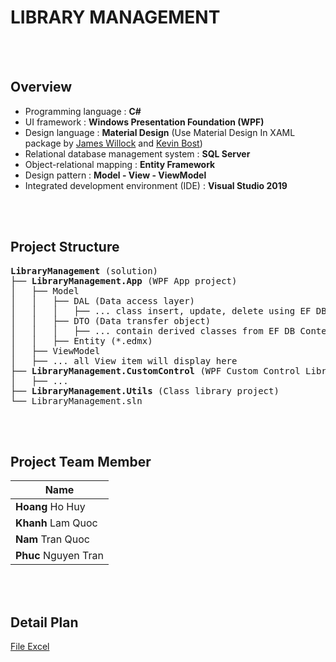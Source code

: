 # LIBRARY MANAGEMENT

<br>
<br>

## Overview                
- Programming language : **C#**
- UI framework : **Windows Presentation Foundation (WPF)**
- Design language : **Material Design** (Use Material Design In XAML package by [James Willock][ButchersBoy] and [Kevin Bost][Keboo])
- Relational database management system : **SQL Server**
- Object-relational mapping : **Entity Framework**
- Design pattern : **Model - View - ViewModel**
- Integrated development environment (IDE) : **Visual Studio 2019**

<br>
<br>

## Project Structure
<pre>
<b>LibraryManagement</b> (solution)
├── <b>LibraryManagement.App</b> (WPF App project)
│   ├── Model
│   │   ├── DAL (Data access layer)
│   │   │   ├── ... class insert, update, delete using EF DB Context
│   │   ├── DTO (Data transfer object)
│   │   │   ├── ... contain derived classes from EF DB Context
│   │   ├── Entity (*.edmx)
│   ├── ViewModel
│   ├── ... all View item will display here
├── <b>LibraryManagement.CustomControl</b> (WPF Custom Control Library project)
│   ├── ... 
├── <b>LibraryManagement.Utils</b> (Class library project)
└── LibraryManagement.sln
</pre>

<br>
<br>

## Project Team Member

| Name                  | 
| ----------------------|
| **Hoang** Ho Huy      |
| **Khanh** Lam Quoc    |
| **Nam** Tran Quoc     |
| **Phuc** Nguyen Tran  |

<br>
<br>

## Detail Plan
[File Excel](./DetailPlan.xlsx)

[ButchersBoy]: https://github.com/ButchersBoy
[Keboo]: https://github.com/Keboo
